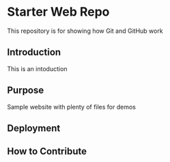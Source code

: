 # Starter Web Repo

This repository is for showing how Git and GitHub work

## Introduction

This is an intoduction

## Purpose

Sample website with plenty of files for demos

## Deployment

## How to Contribute